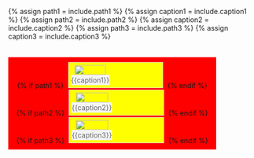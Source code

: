 {% assign path1 = include.path1 %}
{% assign caption1 = include.caption1 %}
{% assign path2 = include.path2 %}
{% assign caption2 = include.caption2 %}
{% assign path3 = include.path3 %}
{% assign caption3 = include.caption3 %}

<style>

/* figures */
.figure_outer, .figure_multi {
    text-align: center;
	margin-left: auto;
	margin-right: auto;
    margin-top: 20px;
    margin-bottom: 20px;
    padding: 10px;  
	width: 80%; 
	background-color:#f00;
}
.figure_multi {
	display: inline-block;
	margin-left: auto;
	margin-right: auto;    
}
.figure_insert {
    display: inline-block;
    margin-left: 5px;
    margin-right: 5px;
    border: 0.5px solid #ddd;
    padding: 5px;	
}
.figure_inner {
	background-color:#ff0;
	display: inline-block;
    margin-left:5px;
    margin-right:5px;
    border: 0.5px solid #ddd;
    padding:5px;
	width: 45%;
}
figure {
    display: table;
    width: 1px; 
    margin: 0px;
}
figcaption {
    display: table-row;
    line-height:150%;
    color:#666;
    background-color:#f4f4f4;
    margin-top:2px; 
    padding:0px;
}

.figure_insert img {
	width: 100%;
}
.figure_multi img {
	width:90%;
}
.figure_caption {
    line-height: 150%;
	text-align: center;
	margin-left: auto;
	margin-right: auto; 
    margin-top: 2px; 
    padding: 0px;
	font-size: 1.25em;
}
</style>

<div class="figure_multi">
	{% if path1 %}
	<div class="figure_inner">
		<figure>
		    <img src="{{path1}}" alt="" />
			<figcaption>{{caption1}}</figcaption>
		</figure>
	</div>
	{% endif %}
	{% if path2 %}
	<div class="figure_inner">
		<figure>
		    <img src="{{path2}}" alt="" />
			<figcaption>{{caption2}}</figcaption>
		</figure>
	</div>
	{% endif %}
	{% if path3 %}
	<div class="figure_inner">
		<figure>
		    <img src="{{path3}}" alt="" />
			<figcaption>{{caption3}}</figcaption>
		</figure>
	</div>
	{% endif %}
</div>